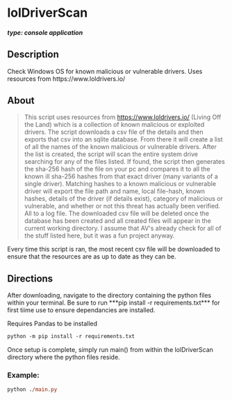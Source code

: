 # lolDriverScan
#### ***type: console application***

## Description
<p>Check Windows OS for known malicious or vulnerable drivers. Uses resources from https://www.loldrivers.io/</p>

## About
> This script uses resources from https://www.loldrivers.io/ (Living Off the Land) which is a collection of known malicious or exploited drivers. The script downloads a csv file of the details and then exports that csv into an sqlite database. From there it will create a list of all the names of the known malicious or vulnerable drivers. After the list is created, the script will scan the entire system drive searching for any of the files listed. If found, the script then generates the sha-256 hash of the file on your pc and compares it to all the known ill sha-256 hashes from that exact driver (many variants of a single driver). Matching hashes to a known malicious or vulnerable driver will export the file path and name, local file-hash, known hashes, details of the driver (if details exist), category of malicious or vulnerable, and whether or not this threat has actually been verified. All to a log file. The downloaded csv file will be deleted once the database has been created and all created files will appear in the current working directory.  I assume that AV's already check for all of the stuff listed here, but it was a fun project anyway.</p>
<p>Every time this script is ran, the most recent csv file will be downloaded to ensure that the resources are as up to date as they can be.
<br/>

## Directions
<p>After downloading, navigate to the directory containing the python files within your terminal. Be sure to run ***pip install -r requirements.txt*** for first tiime use to ensure dependancies are installed.</p>
<p>Requires Pandas to be installed</p>

```ps
python -m pip install -r requirements.txt

```
<p>Once setup is complete, simply run main() from within the lolDriverScan directory where the python files reside.</p>

### Example:

```ps
python ./main.py

```
